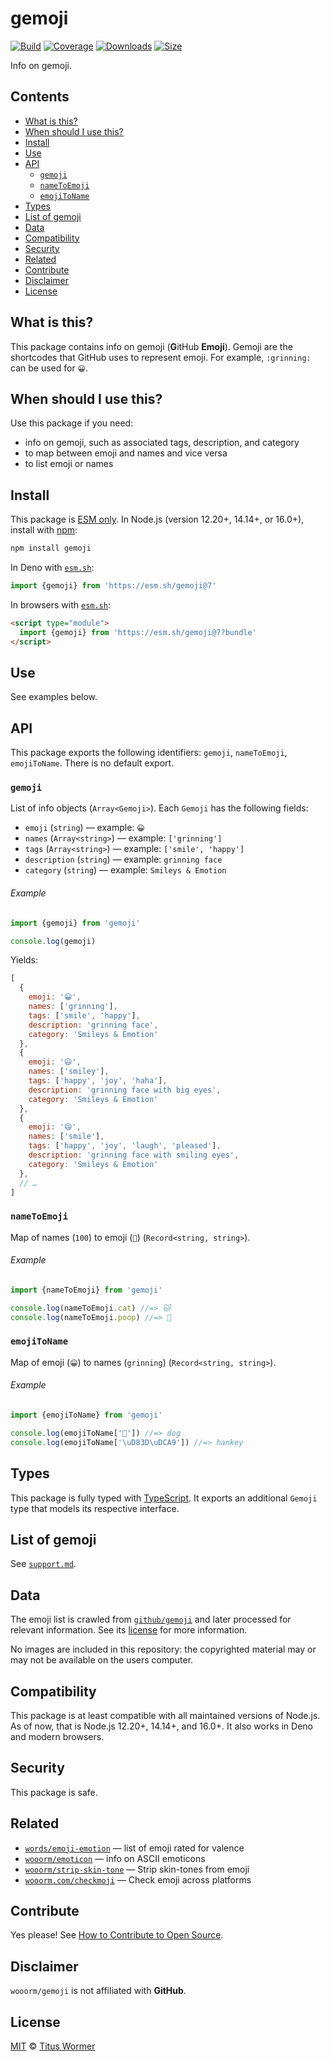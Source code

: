 # gemoji

[![Build][build-badge]][build]
[![Coverage][coverage-badge]][coverage]
[![Downloads][downloads-badge]][downloads]
[![Size][size-badge]][size]

Info on gemoji.

## Contents

*   [What is this?](#what-is-this)
*   [When should I use this?](#when-should-i-use-this)
*   [Install](#install)
*   [Use](#use)
*   [API](#api)
    *   [`gemoji`](#gemoji-1)
    *   [`nameToEmoji`](#nametoemoji)
    *   [`emojiToName`](#emojitoname)
*   [Types](#types)
*   [List of gemoji](#list-of-gemoji)
*   [Data](#data)
*   [Compatibility](#compatibility)
*   [Security](#security)
*   [Related](#related)
*   [Contribute](#contribute)
*   [Disclaimer](#disclaimer)
*   [License](#license)

## What is this?

This package contains info on gemoji (**G**itHub **Emoji**).
Gemoji are the shortcodes that GitHub uses to represent emoji.
For example, `:grinning:` can be used for `😀`.

## When should I use this?

Use this package if you need:

*   info on gemoji, such as associated tags, description, and
    category
*   to map between emoji and names and vice versa
*   to list emoji or names

## Install

This package is [ESM only][esm].
In Node.js (version 12.20+, 14.14+, or 16.0+), install with [npm][]:

```sh
npm install gemoji
```

In Deno with [`esm.sh`][esmsh]:

```js
import {gemoji} from 'https://esm.sh/gemoji@7'
```

In browsers with [`esm.sh`][esmsh]:

```html
<script type="module">
  import {gemoji} from 'https://esm.sh/gemoji@7?bundle'
</script>
```

## Use

See examples below.

## API

This package exports the following identifiers: `gemoji`, `nameToEmoji`,
`emojiToName`.
There is no default export.

### `gemoji`

List of info objects (`Array<Gemoji>`).
Each `Gemoji` has the following fields:

*   `emoji` (`string`)
    — example: `😀`
*   `names` (`Array<string>`)
    — example: `['grinning']`
*   `tags` (`Array<string>`)
    — example: `['smile', 'happy']`
*   `description` (`string`)
    — example: `grinning face`
*   `category` (`string`)
    — example: `Smileys & Emotion`

###### Example

```js
import {gemoji} from 'gemoji'

console.log(gemoji)
```

Yields:

```js
[
  {
    emoji: '😀',
    names: ['grinning'],
    tags: ['smile', 'happy'],
    description: 'grinning face',
    category: 'Smileys & Emotion'
  },
  {
    emoji: '😃',
    names: ['smiley'],
    tags: ['happy', 'joy', 'haha'],
    description: 'grinning face with big eyes',
    category: 'Smileys & Emotion'
  },
  {
    emoji: '😄',
    names: ['smile'],
    tags: ['happy', 'joy', 'laugh', 'pleased'],
    description: 'grinning face with smiling eyes',
    category: 'Smileys & Emotion'
  },
  // …
]
```

### `nameToEmoji`

Map of names (`100`) to emoji (`💯`) (`Record<string, string>`).

###### Example

```js
import {nameToEmoji} from 'gemoji'

console.log(nameToEmoji.cat) //=> 🐱
console.log(nameToEmoji.poop) //=> 💩
```

### `emojiToName`

Map of emoji (`😀`) to names (`grinning`) (`Record<string, string>`).

###### Example

```js
import {emojiToName} from 'gemoji'

console.log(emojiToName['🐶']) //=> dog
console.log(emojiToName['\uD83D\uDCA9']) //=> hankey
```

## Types

This package is fully typed with [TypeScript][].
It exports an additional `Gemoji` type that models its respective interface.

## List of gemoji

See [`support.md`][support].

## Data

The emoji list is crawled from [`github/gemoji`][gh] and later processed for
relevant information.
See its [license][gh-license] for more information.

No images are included in this repository: the copyrighted material may or may
not be available on the users computer.

## Compatibility

This package is at least compatible with all maintained versions of Node.js.
As of now, that is Node.js 12.20+, 14.14+, and 16.0+.
It also works in Deno and modern browsers.

## Security

This package is safe.

## Related

*   [`words/emoji-emotion`](https://github.com/words/emoji-emotion)
    — list of emoji rated for valence
*   [`wooorm/emoticon`](https://github.com/wooorm/emoticon)
    — info on ASCII emoticons
*   [`wooorm/strip-skin-tone`](https://github.com/wooorm/strip-skin-tone)
    — Strip skin-tones from emoji
*   [`wooorm.com/checkmoji`](https://wooorm.com/checkmoji/)
    — Check emoji across platforms

## Contribute

Yes please!
See [How to Contribute to Open Source][contribute].

## Disclaimer

`wooorm/gemoji` is not affiliated with **GitHub**.

## License

[MIT][license] © [Titus Wormer][author]

<!-- Definitions -->

[build-badge]: https://github.com/wooorm/gemoji/workflows/main/badge.svg

[build]: https://github.com/wooorm/gemoji/actions

[coverage-badge]: https://img.shields.io/codecov/c/github/wooorm/gemoji.svg

[coverage]: https://codecov.io/github/wooorm/gemoji

[downloads-badge]: https://img.shields.io/npm/dm/gemoji.svg

[downloads]: https://www.npmjs.com/package/gemoji

[size-badge]: https://img.shields.io/bundlephobia/minzip/gemoji.svg

[size]: https://bundlephobia.com/result?p=gemoji

[npm]: https://docs.npmjs.com/cli/install

[esmsh]: https://esm.sh

[license]: license

[author]: https://wooorm.com

[esm]: https://gist.github.com/sindresorhus/a39789f98801d908bbc7ff3ecc99d99c

[typescript]: https://www.typescriptlang.org

[contribute]: https://opensource.guide/how-to-contribute/

[support]: support.md

[gh]: https://github.com/github/gemoji

[gh-license]: https://github.com/github/gemoji/blob/55a0080/LICENSE
